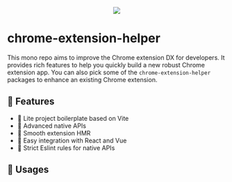 <p align="center"> <img src="https://github.com/sun0day/chrome-extension-helper/assets/102238922/0c2ed01f-687f-4f8a-939f-8ecedbfb5a59"/></p>

# chrome-extension-helper

This mono repo aims to improve the Chrome extension DX for developers. It provides rich features to help you quickly build a new robust Chrome extension app. You can also pick some of the `chrome-extension-helper` packages to enhance an existing Chrome extension. 

## 🚀 Features

- :herb: Lite project boilerplate based on Vite
- 🐎 Advanced native APIs 
- 🐳 Smooth extension HMR
- :electric_plug: Easy integration with React and Vue
- :hammer: Strict Eslint rules for native APIs

## 🦄 Usages

